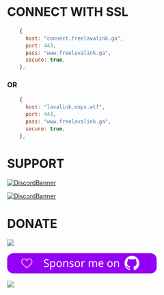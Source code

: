 # CONNECT WITH SSL

```javascript
    {
      host: "connect.freelavalink.ga",
      port: 443,
      pass: "www.freelavalink.ga",
      secure: true,
    },
```
### OR
```javascript
    {
      host: "lavalink.oops.wtf",
      port: 443,
      pass: "www.freelavalink.ga",
      secure: true,
    },
```


# SUPPORT

[![DiscordBanner](https://invidget.switchblade.xyz/S3jkGvstbx)](https://discord.gg/S3jkGvstbx)

[![DiscordBanner](https://discord-readme-badge.vercel.app/api?id=813561253175361558)](https://links.nischay.ovh)

# DONATE
<a class="button umami--click--PP" href="https://nischaydev.tebex.io/package/5063868"><img src="https://i.imgur.com/Fa0ss9i.png" width="350" height="auto"></a>

<a class="button umami--click--PP" href="https://github.com/sponsors/nischay876"><img src="https://raw.githubusercontent.com/mechPenSketch/mechPenSketch/master/img/github_sponsor_btn.svg" width="350" height="auto"></a>

<a class="button umami--click--PP" href="https://paypal.me/seikosandeep"><img src="https://i.imgur.com/ua5gOmw.png" width="350" height="auto"></a>
